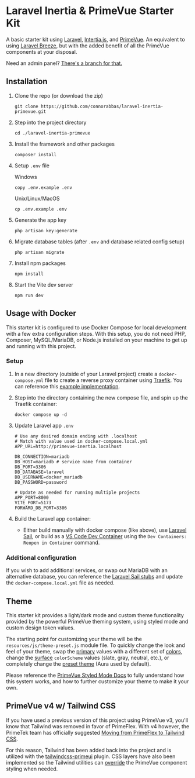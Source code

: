 # Laravel Inertia & PrimeVue Starter Kit
A basic starter kit using [Laravel](https://laravel.com/docs/master), [Intertia.js](https://inertiajs.com/), and [PrimeVue](https://primevue.org/). An equivalent to using [Laravel Breeze](https://laravel.com/docs/master/starter-kits#laravel-breeze), but with the added benefit of all the PrimeVue components at your disposal.

Need an admin panel? [There's a branch for that.](https://github.com/connorabbas/laravel-inertia-primevue/tree/feature/admin-panel)

## Installation 
1. Clone the repo (or download the zip)
    ```
    git clone https://github.com/connorabbas/laravel-inertia-primevue.git
    ```

2. Step into the project directory
    ```
    cd ./laravel-inertia-primevue
    ```

3. Install the framework and other packages
    ```
    composer install
    ```

3. Setup `.env` file

    Windows
    ```
    copy .env.example .env
    ```
    Unix/Linux/MacOS
    ```
    cp .env.example .env
    ```

4. Generate the app key
    ```
    php artisan key:generate
    ```

5. Migrate database tables (after `.env` and database related config setup)
    ```
    php artisan migrate
    ```

6. Install npm packages
    ```
    npm install
    ```

7. Start the Vite dev server
    ```
    npm run dev
    ```

## Usage with Docker
This starter kit is configured to use Docker Compose for local development with a few extra configuration steps. With this setup, you do not need PHP, Composer, MySQL/MariaDB, or Node.js installed on your machine to get up and running with this project.

### Setup
1. In a new directory (outside of your Laravel project) create a `docker-compose.yml` file to create a reverse proxy container using [Traefik](https://doc.traefik.io/traefik/getting-started/quick-start/). You can reference this [example implementation](https://github.com/connorabbas/traefik-docker-compose/blob/master/docker-compose.yml).

2. Step into the directory containing the new compose file, and spin up the Traefik container:
    ```
    docker compose up -d
    ```
3. Update Laravel app `.env`
    ```env
    # Use any desired domain ending with .localhost
    # Match with value used in docker-compose.local.yml
    APP_URL=http://primevue-inertia.localhost

    DB_CONNECTION=mariadb
    DB_HOST=mariadb # service name from container
    DB_PORT=3306
    DB_DATABASE=laravel
    DB_USERNAME=docker_mariadb
    DB_PASSWORD=password

    # Update as needed for running multiple projects
    APP_PORT=8000
    VITE_PORT=5173
    FORWARD_DB_PORT=3306
    ```
3. Build the Laravel app container:
   - Either build manually with docker compose (like above), use [Laravel Sail](https://laravel.com/docs/master/sail), or build as a [VS Code Dev Container](https://code.visualstudio.com/docs/devcontainers/tutorial) using the `Dev Containers: Reopen in Container` command.

### Additional configuration
If you wish to add additional services, or swap out MariaDB with an alternative database, you can reference the [Laravel Sail stubs](https://github.com/laravel/sail/tree/1.x/stubs) and update the `docker-compose.local.yml` file as needed.

## Theme
This starter kit provides a light/dark mode and custom theme functionality provided by the powerful PrimeVue theming system, using styled mode and custom design token values.

The starting point for customizing your theme will be the `resources/js/theme-preset.js` module file. To quickly change the look and feel of your theme, swap the [primary](https://primevue.org/theming/styled/#primary) values with a different set of [colors](https://primevue.org/theming/styled/#colors), change the [surface](https://primevue.org/theming/styled/#surface) `colorScheme` values (slate, gray, neutral, etc.), or completely change the [preset theme](https://primevue.org/theming/styled/#presets) (Aura used by default).

Please reference the [PrimeVue Styled Mode Docs](https://primevue.org/theming/styled/) to fully understand how this system works, and how to further customize your theme to make it your own.

## PrimeVue v4 w/ Tailwind CSS
If you have used a previous version of this project using PrimeVue v3, you'll know that Tailwind was removed in favor of PrimeFlex. With v4 however, the PrimeTek team has officially suggested [Moving from PrimeFlex to Tailwind CSS](https://primevue.org/guides/primeflex/).

For this reason, Tailwind has been added back into the project and is utilized with the [tailwindcss-primeui](https://primevue.org/tailwind/#plugin) plugin. CSS layers have also been implemented so the Tailwind utilities can [override](https://primevue.org/tailwind/#override) the PrimeVue component styling when needed.